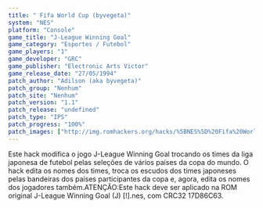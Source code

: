```yaml
---
title: " Fifa World Cup (byvegeta)"
system: "NES"
platform: "Console"
game_title: "J-League Winning Goal"
game_category: "Esportes / Futebol"
game_players: "1"
game_developer: "GRC"
game_publisher: "Electronic Arts Victor"
game_release_date: "27/05/1994"
patch_author: "Adilson (aka byvegeta)"
patch_group: "Nenhum"
patch_site: "Nenhum"
patch_version: "1.1"
patch_release: "undefined"
patch_type: "IPS"
patch_progress: "100%"
patch_images: ["http://img.romhackers.org/hacks/%5BNES%5D%20Fifa%20World%20Cup%20-%20byvegeta%20-%201.png","http://img.romhackers.org/hacks/%5BNES%5D%20Fifa%20World%20Cup%20-%20byvegeta%20-%202.png","http://img.romhackers.org/hacks/%5BNES%5D%20Fifa%20World%20Cup%20-%20byvegeta%20-%203.png"]
---
```

Este hack modifica o jogo J-League Winning Goal trocando os times da liga japonesa de futebol pelas seleções de vários países da copa do mundo. O hack edita os nomes dos times, troca os escudos dos times japoneses pelas bandeiras dos países participantes da copa e, agora, edita os nomes dos jogadores também.ATENÇÃO:Este hack deve ser aplicado na ROM original J-League Winning Goal (J) [!].nes, com CRC32 17D86C63.